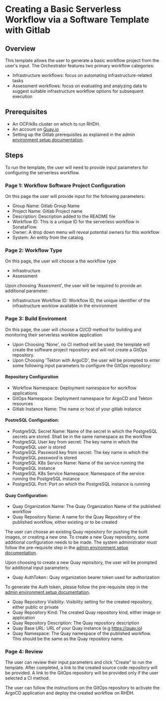 # Creating a Basic Serverless Workflow via a Software Template with Gitlab

## Overview

This template allows the user to generate a basic workflow project from the user's input.
The Orchestrator features two primary workflow categories:

- Infrastructure workflows: focus on automating infrastructure-related tasks
- Assessment workflows: focus on evaluating and analyzing data to suggest suitable infrastructure workflow options for subsequent execution

## Prerequisites

- An OCP/k8s cluster on which to run RHDH. 
- An account on [Quay.io](https://quay.io/repository/) 
- Setting up the Gitlab prerequisites as explained in the admin [environment setup documentation](GitlabAdminInfoDoc.md).  

## Steps

To run the template, the user will need to provide input parameters for configuring the serverless workflow.

### Page 1: Workflow Software Project Configuration

On this page the user will provide input for the following parameters:

- Group Name: Gitlab Group Name
- Project Name: Gitlab Project name
- Description: Description added to the README file
- Workflow ID: This is a unique ID for the serverless workflow in SonataFlow. 
- Owner: A drop down menu will reveal potential owners for this workflow
- System: An entity from the catalog. 

### Page 2: Workflow Type

On this page, the user will choose a the workflow type
* Infrastructure
* Assessment 

Upon choosing 'Assesment', the user will be required to provide an additional parameter: 
- Infrastructure Workflow ID: Workflow ID, the unique identifier of the infrastructure worklow available in the environment 

### Page 3: Build Enviroment

On this page, the user will choose a CI/CD method for building and monitoring their serverless worklow application.

- Upon Choosing 'None', no CI method will be used; the template will create the software project repository and will not create a GitOps repository. 
- Upon Choosing 'Tekton with ArgoCD', the user will be prompted to enter some following input parameters to configure the GitOps repository:

#### Repository Configuration

- Workflow Namespace: Deployment namespace for workflow applications
- GitOps Namespace: Deployment namespace for ArgoCD and Tekton resources
- Gitlab Instance Name: The name or host of your gitlab instance

#### PostreSQL Configuration:

- PostgreSQL Secret Name: Name of the secret in which the PostgreSQL secrets are stored. Shall be in the same namespace as the workflow
- PostgreSQL User key from secret: The key name in which the PostgreSQL *user* is stored
- PostgreSQL Password key from secret: The key name in which the PostgreSQL *password* is stored
- PostgreSQL K8s Service Name: Name of the service running the PostgreSQL instance
- PostgreSQL K8s Service Namespace: Namespace of the service running the PostgreSQL instance
- PostgreSQL Port: Port on which the PostgreSQL instance is running

#### Quay Configuration: 

- Quay Organization Name: The Quay Organization Name of the published workflow
- Quay Repository Name: A name for the Quay Repository of the published workflow, either existing or to be created

The user can choose an existing Quay repository for pushing the built images, or creating a new one.
To create a new Quay repository, some additional configuration needs to be made. The system administrator must follow the pre-requisite step in the [admin environment setup documentation](GitlabAdminInfoDoc.md).  

Upon choosing to create a new Quay repository, the user will be prompted for additional input parameters:

- Quay AuthToken : Quay organization bearer token used for authorization

To generate the Auth token, please follow the pre-requisite step in the [admin environment setup documentation](GitlabAdminInfoDoc.md).

- Quay Repository Visiblity: Visibility setting for the created repository, either public or private
- Quay Repository Kind: The created Quay repository kind, either image or application
- Quay Repository Description: The Quay repository description
- Quay Base URL: URL of your Quay instance (e.g https://quay.io)
- Quay Namespace: The Quay namespace of the published workflow. This should be the same as the Quay repository name.

### Page 4: Review

The user can review their input parameters and click "Create" to run the template. After completed, a link to the created source code repository will be provided. A link to the GitOps repository will be provided only if the user selected a CI method. 

The user can follow the instructions on the GitOps repository to activate the ArgoCD application and deploy the created workflow on RHDH.